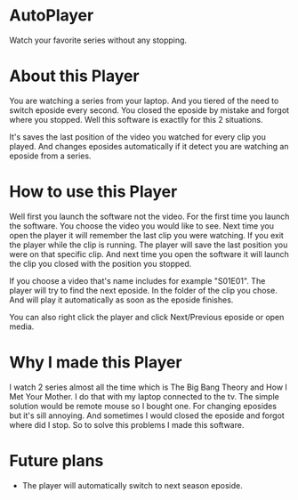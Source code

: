 # AutoPlayer
Watch your favorite series without any stopping.

# About this Player
You are watching a series from your laptop. And you tiered of the need to switch eposide every second.
You closed the eposide by mistake and forgot where you stopped.
Well this software is exactlly for this 2 situations.

It's saves the last position of the video you watched for every clip you played. And changes eposides automatically if it detect you are watching an eposide from a series.

# How to use this Player
Well first you launch the software not the video.
For the first time you launch the software.
You choose the video you would like to see. Next time you open the player it will remember
the last clip you were watching.
If you exit the player while the clip is running.
The player will save the last position you were on that specific clip.
And next time you open the software it will launch the clip you closed with the
position you stopped.

If you choose a video that's name includes for example "S01E01". The player will try to find the next eposide.
In the folder of the clip you chose.
And will play it automatically as soon as the eposide finishes.

You can also right click the player and click Next/Previous eposide or open media.

# Why I made this Player
I watch 2 series almost all the time which is The Big Bang Theory and How I Met Your Mother.
I do that with my laptop connected to the tv. The simple solution would be remote mouse so I bought one.
For changing eposides but it's sill annoying. And sometimes I would closed the eposide and forgot
where did I stop.
So to solve this problems I made this software.

# Future plans
* The player will automatically switch to next season eposide.
